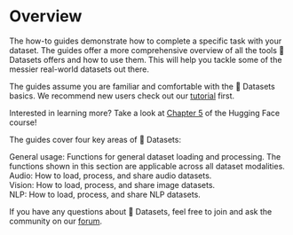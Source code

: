 # Overview

The how-to guides demonstrate how to complete a specific task with your dataset. The guides offer a more comprehensive overview of all the tools 🤗 Datasets offers and how to use them. This will help you tackle some of the messier real-world datasets out there.

The guides assume you are familiar and comfortable with the 🤗 Datasets basics. We recommend new users check out our [tutorial](./tutorial) first.

<Tip>

Interested in learning more? Take a look at [Chapter 5](https://huggingface.co/course/chapter5/1?fw=pt) of the Hugging Face course!

</Tip>

The guides cover four key areas of 🤗 Datasets:

<div>
    <span class="bg-pink-200 text-pink-900 dark:bg-pink-500 px-1 rounded font-bold">General usage</span>: Functions for general dataset loading and processing. The functions shown in this section are applicable across all dataset modalities.
</div>
<div>
    <span class="bg-yellow-200 text-yellow-900 dark:bg-yellow-500 px-1 rounded font-bold">Audio</span>: How to load, process, and share audio datasets.
</div>
<div>
    <span class="bg-green-200 text-green-900 dark:bg-green-500 px-1 rounded font-bold">Vision</span>: How to load, process, and share image datasets.
</div>
<div>
    <span class="bg-blue-200 text-blue-900 dark:bg-blue-500 px-1 rounded font-bold">NLP</span>: How to load, process, and share NLP datasets.
</div>

If you have any questions about 🤗 Datasets, feel free to join and ask the community on our [forum](https://discuss.huggingface.co/c/datasets/10).